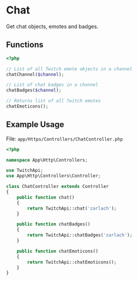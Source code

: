 # Chat

Get chat objects, emotes and badges.

## Functions

```php
<?php

// List of all Twitch emote objects in a channel
chatChannel($channel);

// List of chat badges in a channel
chatBadges($channel);

// Returns list of all Twitch emotes
chatEmoticons();

```

## Example Usage

File: ```app/Https/Controllers/ChatController.php```

```php
<?php

namespace App\Http\Controllers;

use TwitchApi;
use App\Http\Controllers\Controller;

class ChatController extends Controller
{
    public function chat()
    {
        return TwitchApi::chat('zarlach');
    }

    public function chatBadges()
    {
        return TwitchApi::chatBadges('zarlach');
    }

    public function chatEmoticons()
    {
        return TwitchApi::chatEmoticons();
    }
}
```
